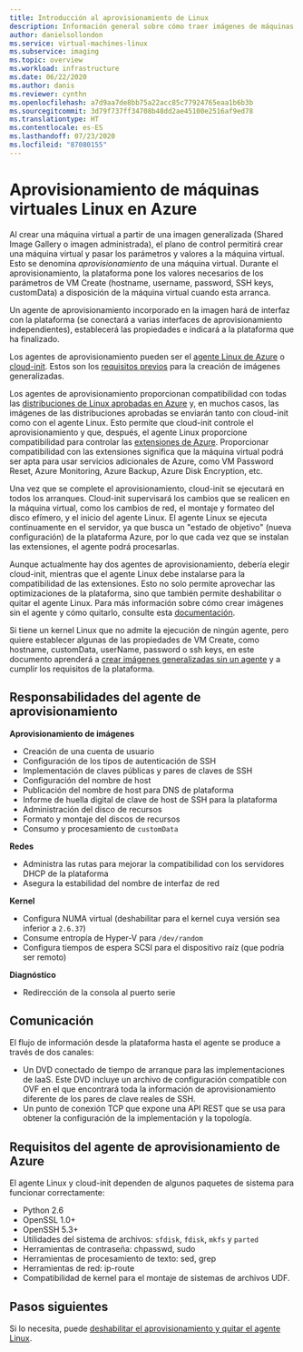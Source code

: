 ```yaml
---
title: Introducción al aprovisionamiento de Linux
description: Información general sobre cómo traer imágenes de máquinas virtuales Linux o crear imágenes para usarlas en Azure.
author: danielsollondon
ms.service: virtual-machines-linux
ms.subservice: imaging
ms.topic: overview
ms.workload: infrastructure
ms.date: 06/22/2020
ms.author: danis
ms.reviewer: cynthn
ms.openlocfilehash: a7d9aa7de8bb75a22acc85c77924765eaa1b6b3b
ms.sourcegitcommit: 3d79f737ff34708b48dd2ae45100e2516af9ed78
ms.translationtype: HT
ms.contentlocale: es-ES
ms.lasthandoff: 07/23/2020
ms.locfileid: "87080155"
---
```

# <a name="azure-linux-vm-provisioning"></a>Aprovisionamiento de máquinas virtuales Linux en Azure
Al crear una máquina virtual a partir de una imagen generalizada (Shared Image Gallery o imagen administrada), el plano de control permitirá crear una máquina virtual y pasar los parámetros y valores a la máquina virtual. Esto se denomina *aprovisionamiento* de una máquina virtual. Durante el aprovisionamiento, la plataforma pone los valores necesarios de los parámetros de VM Create (hostname, username, password, SSH keys, customData) a disposición de la máquina virtual cuando esta arranca. 

Un agente de aprovisionamiento incorporado en la imagen hará de interfaz con la plataforma (se conectará a varias interfaces de aprovisionamiento independientes), establecerá las propiedades e indicará a la plataforma que ha finalizado. 

Los agentes de aprovisionamiento pueden ser el [agente Linux de Azure](../extensions/agent-linux.md) o [cloud-init](./using-cloud-init.md). Estos son los [requisitos previos](create-upload-generic.md) para la creación de imágenes generalizadas.

Los agentes de aprovisionamiento proporcionan compatibilidad con todas las [distribuciones de Linux aprobadas en Azure](./endorsed-distros.md) y, en muchos casos, las imágenes de las distribuciones aprobadas se enviarán tanto con cloud-init como con el agente Linux. Esto permite que cloud-init controle el aprovisionamiento y que, después, el agente Linux proporcione compatibilidad para controlar las [extensiones de Azure](../extensions/features-windows.md). Proporcionar compatibilidad con las extensiones significa que la máquina virtual podrá ser apta para usar servicios adicionales de Azure, como VM Password Reset, Azure Monitoring, Azure Backup, Azure Disk Encryption, etc.

Una vez que se complete el aprovisionamiento, cloud-init se ejecutará en todos los arranques. Cloud-init supervisará los cambios que se realicen en la máquina virtual, como los cambios de red, el montaje y formateo del disco efímero, y el inicio del agente Linux. El agente Linux se ejecuta continuamente en el servidor, ya que busca un "estado de objetivo" (nueva configuración) de la plataforma Azure, por lo que cada vez que se instalan las extensiones, el agente podrá procesarlas.

Aunque actualmente hay dos agentes de aprovisionamiento, debería elegir cloud-init, mientras que el agente Linux debe instalarse para la compatibilidad de las extensiones. Esto no solo permite aprovechar las optimizaciones de la plataforma, sino que también permite deshabilitar o quitar el agente Linux. Para más información sobre cómo crear imágenes sin el agente y cómo quitarlo, consulte esta [documentación](disable-provisioning.md).

Si tiene un kernel Linux que no admite la ejecución de ningún agente, pero quiere establecer algunas de las propiedades de VM Create, como hostname, customData, userName, password o ssh keys, en este documento aprenderá a [crear imágenes generalizadas sin un agente](no-agent.md) y a cumplir los requisitos de la plataforma.


## <a name="provisioning-agent-responsibilities"></a>Responsabilidades del agente de aprovisionamiento

**Aprovisionamiento de imágenes**
  
- Creación de una cuenta de usuario
- Configuración de los tipos de autenticación de SSH
- Implementación de claves públicas y pares de claves de SSH
- Configuración del nombre de host
- Publicación del nombre de host para DNS de plataforma
- Informe de huella digital de clave de host de SSH para la plataforma
- Administración del disco de recursos
- Formato y montaje del discos de recursos
- Consumo y procesamiento de `customData`
 
**Redes**
  
- Administra las rutas para mejorar la compatibilidad con los servidores DHCP de la plataforma
- Asegura la estabilidad del nombre de interfaz de red

**Kernel**
  
- Configura NUMA virtual (deshabilitar para el kernel cuya versión sea inferior a `2.6.37`)
- Consume entropía de Hyper-V para `/dev/random`
- Configura tiempos de espera SCSI para el dispositivo raíz (que podría ser remoto)

**Diagnóstico**
  
- Redirección de la consola al puerto serie

## <a name="communication"></a>Comunicación
El flujo de información desde la plataforma hasta el agente se produce a través de dos canales:

- Un DVD conectado de tiempo de arranque para las implementaciones de IaaS. Este DVD incluye un archivo de configuración compatible con OVF en el que encontrará toda la información de aprovisionamiento diferente de los pares de clave reales de SSH.
- Un punto de conexión TCP que expone una API REST que se usa para obtener la configuración de la implementación y la topología.


## <a name="azure-provisioning-agent-requirements"></a>Requisitos del agente de aprovisionamiento de Azure
El agente Linux y cloud-init dependen de algunos paquetes de sistema para funcionar correctamente:
- Python 2.6
- OpenSSL 1.0+
- OpenSSH 5.3+
- Utilidades del sistema de archivos: `sfdisk`, `fdisk`, `mkfs` y `parted`
- Herramientas de contraseña: chpasswd, sudo
- Herramientas de procesamiento de texto: sed, grep
- Herramientas de red: ip-route
- Compatibilidad de kernel para el montaje de sistemas de archivos UDF.

## <a name="next-steps"></a>Pasos siguientes

Si lo necesita, puede [deshabilitar el aprovisionamiento y quitar el agente Linux](disable-provisioning.md).
